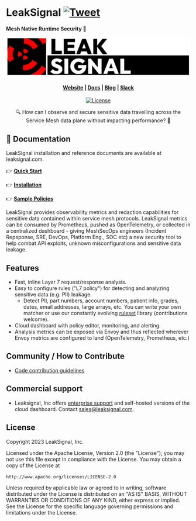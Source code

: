 # LeakSignal [![Tweet](https://img.shields.io/twitter/url/http/shields.io.svg?style=social)](https://twitter.com/intent/tweet?text=Mesh%20Runtime%20Security.%20Protection%20across%20all%20Service%20mesh%20protocols%21&url=https://github.com/leaksignal/leaksignal/&hashtags=leaksignal,meshsecops)

**Mesh Native Runtime Security 🎉**

<a href="https://www.leaksignal.com"><p align="center">
  <img src="assets/logo-black-red.png?sanitize=true" width="800">
</p></a>

<h4 align="center">
  <a href="https://www.leaksignal.com">Website</a> |
  <a href="https://www.leaksignal.com/docs/">Docs</a> |
  <a href="https://www.leaksignal.com/blog/">Blog</a> | 
  <a href="https://join.slack.com/t/leaksignal-workspace/shared_invite/zt-1k98fc72o-qslbDyGZJeS638zDRvB3xw">Slack</a>
</h4>

<p align="center">
  <a href="https://github.com/leaksignal/leaksignal/blob/master/LICENSE"><img src="https://img.shields.io/hexpm/l/plug" alt="License"></a>
</p>

<p align="center">🔍 How can I observe and secure sensitive data travelling across the Service Mesh data plane without impacting performance? 🤷</p>

## 📙 Documentation

LeakSignal installation and reference documents are available at leaksignal.com.

👉 **[Quick Start](https://www.leaksignal.com/docs/#quickstarts)**

👉 **[Installation](https://www.leaksignal.com/docs/#getting-started-with-a-demo-application)**

👉 **[Sample Policies](https://github.com/leaksignal/leaksignal/tree/master/examples/policies)**

LeakSignal provides observability metrics and redaction capabilities for sensitive data contained within service mesh protocols. LeakSignal metrics can be consumed by Prometheus, pushed as OpenTelemetry, or collected in a centralized dashboard - giving MeshSecOps engineers (Incident Repsponse, SRE, DevOps, Platform Eng., SOC etc) a new security tool to help combat API exploits, unknown misconfigurations and sensitive data leakage.

## Features
* Fast, inline Layer 7 request/response analysis.
* Easy to configure rules ("L7 policy") for detecting and analyzing sensitive data (e.g. PII) leakage.
  * Detect PII, part numbers, account numbers, patient info, grades, dates, email addresses, large arrays, etc. You can write your own matcher or use our constantly evolving <a href="https://github.com/leaksignal/leaksignal/tree/master/examples/policies">ruleset</a> library (contributions welcome).
* Cloud dashboard with policy editor, monitoring, and alerting.
* Analysis metrics can be exposed via Envoy and thus reflected wherever Envoy metrics are configured to land (OpenTelemetry, Prometheus, etc.)


## Community / How to Contribute
* [Code contribution guidelines](/CONTRIBUTIONS.md)

## Commercial support
- Leaksignal, Inc offers [enterprise support](https://leaksignal.com) and self-hosted versions of the cloud dashboard. Contact sales@leaksignal.com.

## License 
Copyright 2023 LeakSignal, Inc.

Licensed under the Apache License, Version 2.0 (the "License");
you may not use this file except in compliance with the License.
You may obtain a copy of the License at

    http://www.apache.org/licenses/LICENSE-2.0

Unless required by applicable law or agreed to in writing, software
distributed under the License is distributed on an "AS IS" BASIS,
WITHOUT WARRANTIES OR CONDITIONS OF ANY KIND, either express or implied.
See the License for the specific language governing permissions and
limitations under the License.


